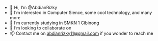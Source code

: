 - 👋 Hi, I’m @AbdianRizky
- 👀 I’m interested in Computer Sience, some cool technology, and many more
- 🌱 I’m currently studying in SMKN 1 Cibinong 
- 💞️ I’m looking to collaborate on 
- 📫 Contact me on abdianrizky11@gmail.com if you wonder to reach me

<!---
AbdianRizky/AbdianRizky is a ✨ special ✨ repository because its `README.md` (this file) appears on your GitHub profile.
You can click the Preview link to take a look at your changes.
--->

